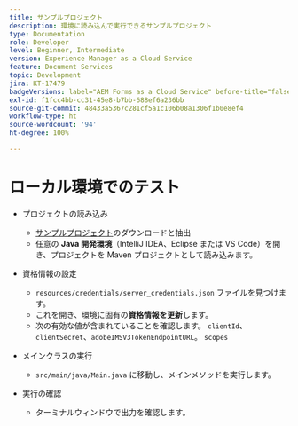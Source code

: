 ```yaml
---
title: サンプルプロジェクト
description: 環境に読み込んで実行できるサンプルプロジェクト
type: Documentation
role: Developer
level: Beginner, Intermediate
version: Experience Manager as a Cloud Service
feature: Document Services
topic: Development
jira: KT-17479
badgeVersions: label="AEM Forms as a Cloud Service" before-title="false"
exl-id: f1fcc4bb-cc31-45e8-b7bb-688ef6a236bb
source-git-commit: 48433a5367c281cf5a1c106b08a1306f1b0e8ef4
workflow-type: ht
source-wordcount: '94'
ht-degree: 100%

---
```


# ローカル環境でのテスト

* プロジェクトの読み込み

   * [サンプルプロジェクト](./assets/formsdocumentservices.zip)のダウンロードと抽出
   * 任意の **Java 開発環境**（IntelliJ IDEA、Eclipse または VS Code）を開き、プロジェクトを Maven プロジェクトとして読み込みます。
* 資格情報の設定

   * `resources/credentials/server_credentials.json` ファイルを見つけます。
   * これを開き、環境に固有の&#x200B;**資格情報を更新**&#x200B;します。
   * 次の有効な値が含まれていることを確認します。
     `clientId`、`clientSecret`、`adobeIMSV3TokenEndpointURL`。
     `scopes`

* メインクラスの実行

   * `src/main/java/Main.java` に移動し、メインメソッドを実行します。

* 実行の確認
   * ターミナルウィンドウで出力を確認します。
